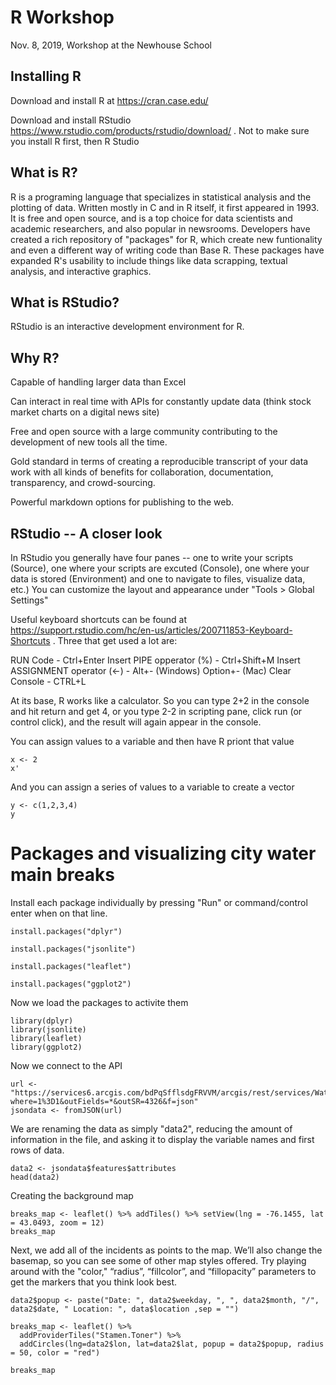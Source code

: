 # R Workshop
Nov. 8, 2019, Workshop at the Newhouse School 

## Installing R 
Download and install R at https://cran.case.edu/

Download and install RStudio https://www.rstudio.com/products/rstudio/download/ . Not to make sure you install R first, then R Studio 

## What is R?
R is a programing language that specializes in statistical analysis and the plotting of data. Written mostly in C and in R itself, it first appeared in 1993. It is free and open source, and is a top choice for data scientists and academic researchers, and also popular in newsrooms. Developers have created a rich repository of "packages" for R, which create new funtionality and even a different way of writing code than Base R. These packages have expanded R's usability to include things like data scrapping, textual analysis, and interactive graphics. 

## What is RStudio?
RStudio is an interactive development environment for R. 

## Why R?
Capable of handling larger data than Excel

Can interact in real time with APIs for constantly update data (think stock market charts on a digital news site) 

Free and open source with a large community contributing to the development of new tools all the time. 

Gold standard in terms of creating a reproducible transcript of your data work with all kinds of benefits for collaboration, documentation, transparency, and crowd-sourcing. 

Powerful markdown options for publishing to the web. 

## RStudio -- A closer look
In RStudio you generally have four panes -- one to write your scripts (Source), one where your scripts are excuted (Console), one where your data is stored (Environment) and one to navigate to files, visualize data, etc.) You can customize the layout and appearance under "Tools > Global Settings"

Useful keyboard shortcuts can be found at https://support.rstudio.com/hc/en-us/articles/200711853-Keyboard-Shortcuts . Three that get used a lot are:

RUN Code - Ctrl+Enter
Insert PIPE opperator (%) - Ctrl+Shift+M
Insert ASSIGNMENT operator (<-) -	Alt+- (Windows)	Option+- (Mac) 
Clear Console - CTRL+L

At its base, R works like a calculator. So you can type 2+2 in the console and hit return and get 4, or you type 2-2 in scripting pane, click run (or control click), and the result will again appear in the console. 

You can assign values to a variable and then have R priont that value 
```
x <- 2
x' 
```
And you can assign a series of values to a variable to create a vector 
```
y <- c(1,2,3,4)
y 
```

# Packages and visualizing city water main breaks 

Install each package individually by pressing "Run" or command/control enter when on that line.
```
install.packages("dplyr")

install.packages("jsonlite")

install.packages("leaflet")

install.packages("ggplot2")
```
Now we load the packages to activite them
```
library(dplyr)
library(jsonlite)
library(leaflet)
library(ggplot2)
```
Now we connect to the API
```
url <- "https://services6.arcgis.com/bdPqSfflsdgFRVVM/arcgis/rest/services/Water_Main_Breaks/FeatureServer/0/query?where=1%3D1&outFields=*&outSR=4326&f=json"
jsondata <- fromJSON(url)
```
We are renaming the data as simply "data2", reducing the amount of information in the file, and asking it to display the variable names and first rows of data.
```
data2 <- jsondata$features$attributes
head(data2)
```
Creating the background map
```
breaks_map <- leaflet() %>% addTiles() %>% setView(lng = -76.1455, lat = 43.0493, zoom = 12)
breaks_map
```
Next, we add all of the incidents as points to the map. We’ll also change the basemap, so you can see some of other map styles offered. Try playing around with the "color," “radius”, “fillcolor”, and “fillopacity” parameters to get the markers that you think look best.
```
data2$popup <- paste("Date: ", data2$weekday, ", ", data2$month, "/", data2$date, " Location: ", data$location ,sep = "")

breaks_map <- leaflet() %>%
  addProviderTiles("Stamen.Toner") %>%
  addCircles(lng=data2$lon, lat=data2$lat, popup = data2$popup, radius = 50, color = "red")

breaks_map
```
